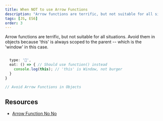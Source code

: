 ```yaml
---
title: When NOT to use Arrow Functions
description: "Arrow functions are terrific, but not suitable for all situations. Avoid them in objects because 'this' is always scoped to the parent..."
tags: [JS, ES6]
order: 3
---
```


Arrow functions are terrific, but not suitable for all situations. Avoid them in objects because 'this' is always scoped to the parent -- which is the 'window' in this case.

```javascript

  type: '🍔',
  eat: () => { // Should use function() instead
    console.log(this); // 'this' is Window, not burger
  }
}

// Avoid Arrow Functions in Objects
```

## Resources

- [Arrow Function No No](https://wesbos.com/arrow-function-no-no/)
